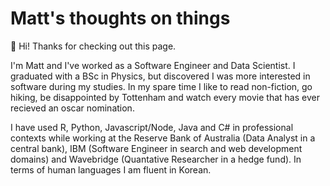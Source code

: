 # Matt's thoughts on things

👋 Hi! Thanks for checking out this page.

I'm Matt and I've worked as a Software Engineer and Data Scientist. I graduated with a BSc in Physics, but discovered I was more interested in software during my studies. In my spare time I like to read non-fiction, go hiking, be disappointed by Tottenham and watch every movie that has ever recieved an oscar nomination.

I have used R, Python, Javascript/Node, Java and C# in professional contexts while working at the Reserve Bank of Australia (Data Analyst in a central bank), IBM (Software Engineer in search and web development domains) and Wavebridge (Quantative Researcher in a hedge fund). In terms of human languages I am fluent in Korean. 
